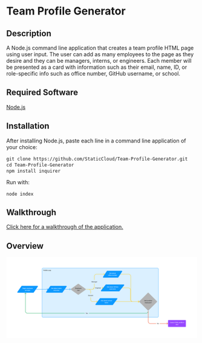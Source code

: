 # Team Profile Generator

## Description
A Node.js command line application that creates a team profile HTML page using user input. The user can add as many employees to the page as they desire and they can be managers, interns, or engineers. Each member will be presented as a card with information such as their email, name, ID, or role-specific info such as office number, GitHub username, or school.

## Required Software
[Node.js](https://nodejs.org/en/)

## Installation
After installing Node.js, paste each line in a command line application of your choice:
```
git clone https://github.com/StaticCloud/Team-Profile-Generator.git
cd Team-Profile-Generator
npm install inquirer
```

Run with:
```
node index
```

## Walkthrough
[Click here for a walkthrough of the application.](https://youtu.be/gJoCJPDMNHg)

## Overview
![preview](./TPGOverview.png)
